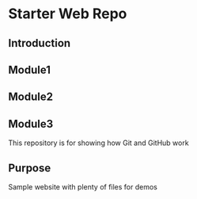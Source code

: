 # Starter Web Repo
## Introduction
## Module1
## Module2
## Module3

This repository is for showing how Git and GitHub work

## Purpose

Sample website with plenty of files for demos

